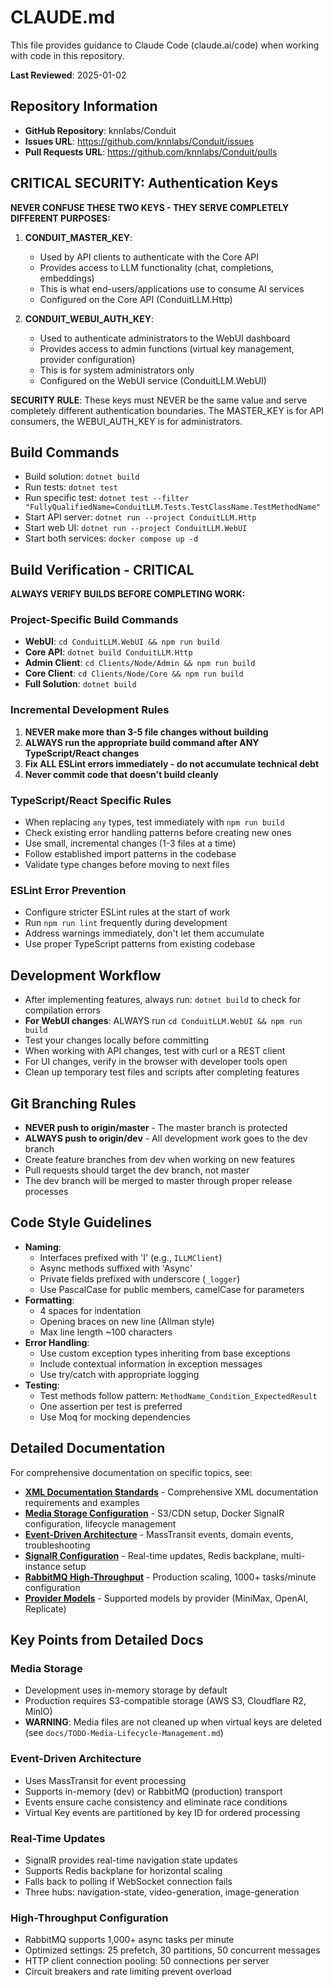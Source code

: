 # CLAUDE.md

This file provides guidance to Claude Code (claude.ai/code) when working with code in this repository.

**Last Reviewed**: 2025-01-02

## Repository Information
- **GitHub Repository**: knnlabs/Conduit
- **Issues URL**: https://github.com/knnlabs/Conduit/issues
- **Pull Requests URL**: https://github.com/knnlabs/Conduit/pulls

## CRITICAL SECURITY: Authentication Keys
**NEVER CONFUSE THESE TWO KEYS - THEY SERVE COMPLETELY DIFFERENT PURPOSES:**

1. **CONDUIT_MASTER_KEY**: 
   - Used by API clients to authenticate with the Core API
   - Provides access to LLM functionality (chat, completions, embeddings)
   - This is what end-users/applications use to consume AI services
   - Configured on the Core API (ConduitLLM.Http)

2. **CONDUIT_WEBUI_AUTH_KEY**:
   - Used to authenticate administrators to the WebUI dashboard
   - Provides access to admin functions (virtual key management, provider configuration)
   - This is for system administrators only
   - Configured on the WebUI service (ConduitLLM.WebUI)

**SECURITY RULE**: These keys must NEVER be the same value and serve completely different authentication boundaries. The MASTER_KEY is for API consumers, the WEBUI_AUTH_KEY is for administrators.

## Build Commands
- Build solution: `dotnet build`
- Run tests: `dotnet test`
- Run specific test: `dotnet test --filter "FullyQualifiedName=ConduitLLM.Tests.TestClassName.TestMethodName"`
- Start API server: `dotnet run --project ConduitLLM.Http`
- Start web UI: `dotnet run --project ConduitLLM.WebUI`
- Start both services: `docker compose up -d`

## Build Verification - CRITICAL
**ALWAYS VERIFY BUILDS BEFORE COMPLETING WORK:**

### Project-Specific Build Commands
- **WebUI**: `cd ConduitLLM.WebUI && npm run build`
- **Core API**: `dotnet build ConduitLLM.Http`
- **Admin Client**: `cd Clients/Node/Admin && npm run build`
- **Core Client**: `cd Clients/Node/Core && npm run build`
- **Full Solution**: `dotnet build`

### Incremental Development Rules
1. **NEVER make more than 3-5 file changes without building**
2. **ALWAYS run the appropriate build command after ANY TypeScript/React changes**
3. **Fix ALL ESLint errors immediately - do not accumulate technical debt**
4. **Never commit code that doesn't build cleanly**

### TypeScript/React Specific Rules
- When replacing `any` types, test immediately with `npm run build`
- Check existing error handling patterns before creating new ones
- Use small, incremental changes (1-3 files at a time)
- Follow established import patterns in the codebase
- Validate type changes before moving to next files

### ESLint Error Prevention
- Configure stricter ESLint rules at the start of work
- Run `npm run lint` frequently during development
- Address warnings immediately, don't let them accumulate
- Use proper TypeScript patterns from existing codebase

## Development Workflow
- After implementing features, always run: `dotnet build` to check for compilation errors
- **For WebUI changes**: ALWAYS run `cd ConduitLLM.WebUI && npm run build` 
- Test your changes locally before committing
- When working with API changes, test with curl or a REST client
- For UI changes, verify in the browser with developer tools open
- Clean up temporary test files and scripts after completing features

## Git Branching Rules
- **NEVER push to origin/master** - The master branch is protected
- **ALWAYS push to origin/dev** - All development work goes to the dev branch
- Create feature branches from dev when working on new features
- Pull requests should target the dev branch, not master
- The dev branch will be merged to master through proper release processes

## Code Style Guidelines
- **Naming**: 
  - Interfaces prefixed with 'I' (e.g., `ILLMClient`)
  - Async methods suffixed with 'Async'
  - Private fields prefixed with underscore (`_logger`)
  - Use PascalCase for public members, camelCase for parameters
- **Formatting**:
  - 4 spaces for indentation
  - Opening braces on new line (Allman style)
  - Max line length ~100 characters
- **Error Handling**:
  - Use custom exception types inheriting from base exceptions
  - Include contextual information in exception messages
  - Use try/catch with appropriate logging
- **Testing**:
  - Test methods follow pattern: `MethodName_Condition_ExpectedResult`
  - One assertion per test is preferred
  - Use Moq for mocking dependencies

## Detailed Documentation

For comprehensive documentation on specific topics, see:

- **[XML Documentation Standards](docs/claude/xml-documentation-standards.md)** - Comprehensive XML documentation requirements and examples
- **[Media Storage Configuration](docs/claude/media-storage-configuration.md)** - S3/CDN setup, Docker SignalR configuration, lifecycle management
- **[Event-Driven Architecture](docs/claude/event-driven-architecture.md)** - MassTransit events, domain events, troubleshooting
- **[SignalR Configuration](docs/claude/signalr-configuration.md)** - Real-time updates, Redis backplane, multi-instance setup
- **[RabbitMQ High-Throughput](docs/claude/rabbitmq-high-throughput.md)** - Production scaling, 1000+ tasks/minute configuration
- **[Provider Models](docs/claude/provider-models.md)** - Supported models by provider (MiniMax, OpenAI, Replicate)

## Key Points from Detailed Docs

### Media Storage
- Development uses in-memory storage by default
- Production requires S3-compatible storage (AWS S3, Cloudflare R2, MinIO)
- **WARNING**: Media files are not cleaned up when virtual keys are deleted (see `docs/TODO-Media-Lifecycle-Management.md`)

### Event-Driven Architecture
- Uses MassTransit for event processing
- Supports in-memory (dev) or RabbitMQ (production) transport
- Events ensure cache consistency and eliminate race conditions
- Virtual Key events are partitioned by key ID for ordered processing

### Real-Time Updates
- SignalR provides real-time navigation state updates
- Supports Redis backplane for horizontal scaling
- Falls back to polling if WebSocket connection fails
- Three hubs: navigation-state, video-generation, image-generation

### High-Throughput Configuration
- RabbitMQ supports 1,000+ async tasks per minute
- Optimized settings: 25 prefetch, 30 partitions, 50 concurrent messages
- HTTP client connection pooling: 50 connections per server
- Circuit breakers and rate limiting prevent overload